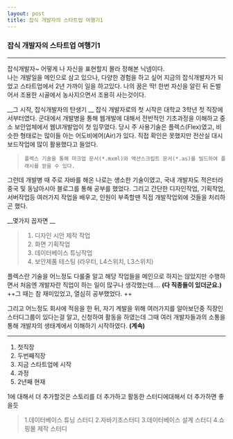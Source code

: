 ```yaml
---
layout: post
title: 잡식 개발자의 스타트업 여행기1
---
```

### 잡식 개발자의 스타트업 여행기1


_ _ _

  잡식개발자~ 어떻게 나 자신을 표현할지 몰라 정해본 닉넴이다.  
  나는 개발일을 메인으로 삼고 있으나, 다양한 경험을 하고 싶어 지금의 잡식개발자가 되었고 스타트업에서 2년 가까이 일을 하고있다.
나의 꿈은 딱! 한번 자신을 알린 뒤 돈벌어서 조용한 시골에서 농사지으면서 조용히 사는것이다.


  __그 시작, 잡식개발자의 탄생기 __
  잡식 개발자로의 첫 시작은 대학교 3학년 첫 직장에서부터였다. 군대에서 개발병을 통해 웹개발에 대해서 전반적인 기초과정을 이해하고 중소 보안업체에서 웹UI개발업이 첫 임무였다. 당시 주 사용기술은 플렉스(Flex)였고, 비슷한 형태로는 많이들 아는 어도비에어(Air)가 있다. 직접 확인은 못했지만 전산실 대시보드작업에 많이 활용했다고 들었다.  
>     플렉스 기술을 통해 마크업 문서(*.mxml)와 액션스크립트 문서(*.as)를 빌드하여 플래시를 얻을 수 있다.


  그런데 개발병 때 주로 자바를 해온 나로는 생소한 기술이였고, 국내 개발자도 적은터라 중국 및 동남아시아 블로그를 통해 공부를 했었다. 그리고 간단한 디자인작업, 기획작업, 서버작업등 여러가지 작업을 배우고, 인원이 부족할땐 직접 개발작업외에 것들을 처리하곤 했다.

  __몇가지 꼽자면 __
  >1. 디자인 시안 제작 작업
  >2. 화면 기획작업
  >3. 데이터베이스 튜닝작업
  >4. 보안제품 테스팅 (라우터, L4스위치, L3스위치)


플렉스란 기술을 어느정도 다룰줄 알고 해당 작업들을 메인으로 하지는 않았지만 수행하면서 처음엔 개발자란 직업이 하는 일이 많구나 생각했는데.... __(다 직종들이 있더군요.)__   
++그 때는 참 재미있었고, 열심히 공부했었다. ++

그리고 어느정도 회사에 적응을 한 뒤, 자기 계발을 위해 여러가지를 알아보던중 직장인 스터디그룹이 있다는걸 알고, 신청하여 활동을 하였는데 그때 여러 개발자들과의 소통을 통해 개발자의 생태계에서 이해하기 시작하였다. __(계속)__






* * *
1. 첫직장
2. 두번째직장
3. 지금 스타트업에 시작
4. 과정
5. 2년째 현재


1에 대해서 더 추가할것은 스토리를 더 추가하고
활동한 스터디에대해서 더 추가하면 좋을듯

>1.데이터베이스 튜닝 스터디
>2.자바기초스터디
>3.데이터베이스 설계 스터디
>4.쇼핑몰 제작 스터디
>
